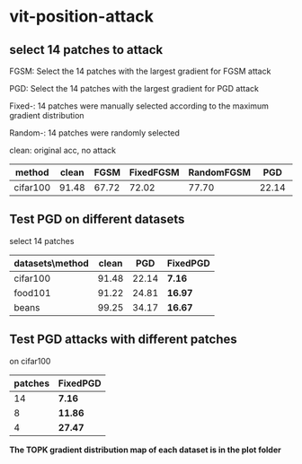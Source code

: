 # vit-position-attack

## select 14 patches to attack

FGSM: Select the 14 patches with the largest gradient for FGSM attack

PGD: Select the 14 patches with the largest gradient for PGD attack

Fixed-: 14 patches were manually selected according to the maximum gradient distribution

Random-: 14 patches were randomly selected

clean: original acc, no attack

|method  |clean|FGSM|FixedFGSM|RandomFGSM|PGD|FixedPGD|RandomPGD|
|--------|-----|----|---------|----------|---|--------|---------|
|cifar100|91.48|67.72|72.02   |77.70     |22.14|**7.16**|61.43  |

## Test PGD on different datasets

select 14 patches

|datasets\method|clean|PGD|FixedPGD|
|---------------|-----|---|--------|
|cifar100       |91.48|22.14|**7.16**|
|food101        |91.22|24.81|**16.97**|
|beans          |99.25|34.17|**16.67**|


## Test PGD attacks with different patches

on cifar100

|patches|FixedPGD|
|-------|--------|
|14|**7.16**|
|8|**11.86**|
|4|**27.47**|

**The TOPK gradient distribution map of each dataset is in the plot folder**

